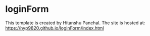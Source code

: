 # loginForm
This template is created by Hitanshu Panchal.
The site is hosted at:
https://hyp9820.github.io/loginForm/index.html
